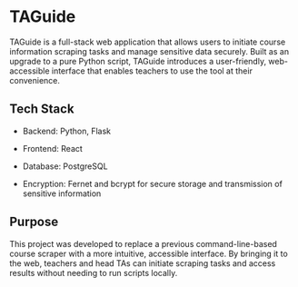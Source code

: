 # TAGuide

TAGuide is a full-stack web application that allows users to initiate course information scraping tasks and manage sensitive data securely. Built as an upgrade to a pure Python script, TAGuide introduces a user-friendly, web-accessible interface that enables teachers to use the tool at their convenience.

## Tech Stack

- Backend: Python, Flask

- Frontend: React

- Database: PostgreSQL

- Encryption: Fernet and bcrypt for secure storage and transmission of sensitive information

## Purpose

This project was developed to replace a previous command-line-based course scraper with a more intuitive, accessible interface. By bringing it to the web, teachers and head TAs can initiate scraping tasks and access results without needing to run scripts locally.
